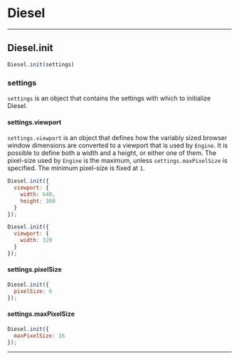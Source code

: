 # Diesel

---

## Diesel.init

```js
Diesel.init(settings)
```

### settings

`settings` is an object that contains the settings with which to initialize Diesel.

#### settings.viewport

`settings.viewport` is an object that defines how the variably sized browser window dimensions are converted to a viewport that is used by `Engine`. It is possible to define both a width and a height, or either one of them. The pixel-size used by `Engine` is the maximum, unless `settings.maxPixelSize` is specified. The minimum pixel-size is fixed at `1`.

```js
Diesel.init({
  viewport: {
    width: 640,
    height: 360
  }
});
```

```js
Diesel.init({
  viewport: {
    width: 320
  }
});
```

#### settings.pixelSize

```js
Diesel.init({
  pixelSize: 6
});
```

#### settings.maxPixelSize

```js
Diesel.init({
  maxPixelSize: 16
});
```

---
